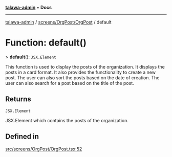 [**talawa-admin**](../../../../README.md) • **Docs**

***

[talawa-admin](../../../../modules.md) / [screens/OrgPost/OrgPost](../README.md) / default

# Function: default()

\> **default**(): `JSX.Element`

This function is used to display the posts of the organization. It displays the posts in a card format.
It also provides the functionality to create a new post. The user can also sort the posts based on the date of creation.
The user can also search for a post based on the title of the post.

## Returns

`JSX.Element`

JSX.Element which contains the posts of the organization.

## Defined in

[src/screens/OrgPost/OrgPost.tsx:52](https://github.com/PalisadoesFoundation/talawa-admin/blob/c49a58cefb47697eb25ed53aa1ef6d685c772d3e/src/screens/OrgPost/OrgPost.tsx#L52)

